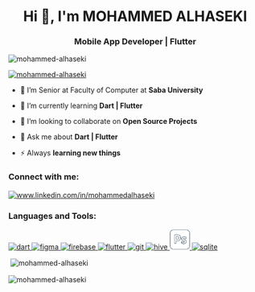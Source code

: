 <h1 align="center">Hi 👋, I'm MOHAMMED ALHASEKI</h1>
<h3 align="center">Mobile App Developer | Flutter</h3>

<p align="left"> <img src="https://komarev.com/ghpvc/?username=mohammed-alhaseki&label=Profile%20views&color=0e75b6&style=flat" alt="mohammed-alhaseki" /> </p>

<p align="left"> <a href="https://github.com/ryo-ma/github-profile-trophy"><img src="https://github-profile-trophy.vercel.app/?username=mohammed-alhaseki" alt="mohammed-alhaseki" /></a> </p>

- 🔭 I’m Senior at Faculty of Computer at **Saba University**

- 🌱 I’m currently learning **Dart | Flutter**

- 👯 I’m looking to collaborate on **Open Source Projects**

- 💬 Ask me about **Dart | Flutter**

- ⚡ Always **learning new things**

<h3 align="left">Connect with me:</h3>
<p align="left">
<a href="https://linkedin.com/in/www.linkedin.com/in/mohammedalhaseki" target="blank"><img align="center" src="https://raw.githubusercontent.com/rahuldkjain/github-profile-readme-generator/master/src/images/icons/Social/linked-in-alt.svg" alt="www.linkedin.com/in/mohammedalhaseki" height="30" width="40" /></a>
</p>

<h3 align="left">Languages and Tools:</h3>
<p align="left"> <a href="https://dart.dev" target="_blank" rel="noreferrer"> <img src="https://www.vectorlogo.zone/logos/dartlang/dartlang-icon.svg" alt="dart" width="40" height="40"/> </a> <a href="https://www.figma.com/" target="_blank" rel="noreferrer"> <img src="https://www.vectorlogo.zone/logos/figma/figma-icon.svg" alt="figma" width="40" height="40"/> </a> <a href="https://firebase.google.com/" target="_blank" rel="noreferrer"> <img src="https://www.vectorlogo.zone/logos/firebase/firebase-icon.svg" alt="firebase" width="40" height="40"/> </a> <a href="https://flutter.dev" target="_blank" rel="noreferrer"> <img src="https://www.vectorlogo.zone/logos/flutterio/flutterio-icon.svg" alt="flutter" width="40" height="40"/> </a> <a href="https://git-scm.com/" target="_blank" rel="noreferrer"> <img src="https://www.vectorlogo.zone/logos/git-scm/git-scm-icon.svg" alt="git" width="40" height="40"/> </a> <a href="https://hive.apache.org/" target="_blank" rel="noreferrer"> <img src="https://www.vectorlogo.zone/logos/apache_hive/apache_hive-icon.svg" alt="hive" width="40" height="40"/> </a> <a href="https://www.photoshop.com/en" target="_blank" rel="noreferrer"> <img src="https://raw.githubusercontent.com/devicons/devicon/master/icons/photoshop/photoshop-line.svg" alt="photoshop" width="40" height="40"/> </a> <a href="https://www.sqlite.org/" target="_blank" rel="noreferrer"> <img src="https://www.vectorlogo.zone/logos/sqlite/sqlite-icon.svg" alt="sqlite" width="40" height="40"/> </a> </p>


<p>&nbsp;<img align="center" src="https://github-readme-stats.vercel.app/api?username=mohammed-alhaseki&show_icons=true&locale=en" alt="mohammed-alhaseki" /></p>

<p><img align="center" src="https://github-readme-streak-stats.herokuapp.com/?user=mohammed-alhaseki&" alt="mohammed-alhaseki" /></p>

